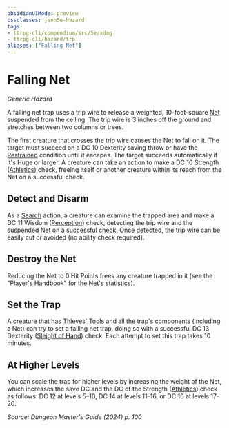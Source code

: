 ```yaml
---
obsidianUIMode: preview
cssclasses: json5e-hazard
tags:
- ttrpg-cli/compendium/src/5e/xdmg
- ttrpg-cli/hazard/trp
aliases: ["Falling Net"]
---
```

# Falling Net
*Generic Hazard*  

A falling net trap uses a trip wire to release a weighted, 10-foot-square [Net](Misc%20Files/CLI/compendium/items/net-xphb.md) suspended from the ceiling. The trip wire is 3 inches off the ground and stretches between two columns or trees.

The first creature that crosses the trip wire causes the Net to fall on it. The target must succeed on a DC 10 Dexterity saving throw or have the [Restrained](Misc%20Files/CLI/rules/conditions.md#Restrained) condition until it escapes. The target succeeds automatically if it's Huge or larger. A creature can take an action to make a DC 10 Strength ([Athletics](Misc%20Files/CLI/rules/skills.md#Athletics)) check, freeing itself or another creature within its reach from the Net on a successful check.

## Detect and Disarm

As a [Search](Misc%20Files/CLI/rules/actions.md#Search) action, a creature can examine the trapped area and make a DC 11 Wisdom ([Perception](Misc%20Files/CLI/rules/skills.md#Perception)) check, detecting the trip wire and the suspended Net on a successful check. Once detected, the trip wire can be easily cut or avoided (no ability check required).

## Destroy the Net

Reducing the Net to 0 Hit Points frees any creature trapped in it (see the "Player's Handbook" for the [Net's](Misc%20Files/CLI/compendium/items/net-xphb.md) statistics).

## Set the Trap

A creature that has [Thieves' Tools](Misc%20Files/CLI/compendium/items/thieves-tools-xphb.md) and all the trap's components (including a Net) can try to set a falling net trap, doing so with a successful DC 13 Dexterity ([Sleight of Hand](Misc%20Files/CLI/rules/skills.md#Sleight%20of%20Hand)) check. Each attempt to set this trap takes 10 minutes.

## At Higher Levels

You can scale the trap for higher levels by increasing the weight of the Net, which increases the save DC and the DC of the Strength ([Athletics](Misc%20Files/CLI/rules/skills.md#Athletics)) check as follows: DC 12 at levels 5–10, DC 14 at levels 11–16, or DC 16 at levels 17–20.

*Source: Dungeon Master's Guide (2024) p. 100*